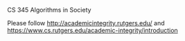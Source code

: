 CS 345 Algorithms in Society

Please follow http://academicintegrity.rutgers.edu/ and https://www.cs.rutgers.edu/academic-integrity/introduction
